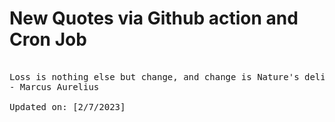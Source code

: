 # New Quotes via Github action and Cron Job

<pre>
<!-- #quote -->
Loss is nothing else but change, and change is Nature's delight.
- Marcus Aurelius

Updated on: [2/7/2023]
<!-- #quoteEnd -->
</pre>
